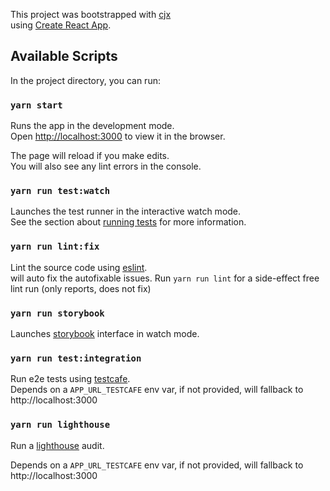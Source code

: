 This project was bootstrapped with [cjx](https://www.npmjs.com/package/cjx)  
 using [Create React App](https://github.com/facebook/create-react-app).

## Available Scripts

In the project directory, you can run:

### `yarn start`

Runs the app in the development mode.  
Open [http://localhost:3000](http://localhost:3000) to view it in the browser.

The page will reload if you make edits.  
You will also see any lint errors in the console.

### `yarn run test:watch`

Launches the test runner in the interactive watch mode.  
See the section about [running tests](https://facebook.github.io/create-react-app/docs/running-tests) for more information.

### `yarn run lint:fix`

Lint the source code using [eslint](https://eslint.org/).   
will auto fix the autofixable issues. Run `yarn run lint` for a side-effect free lint run (only reports, does not fix)

### `yarn run storybook`

Launches [storybook](https://storybook.js.org/) interface in watch mode.  


### `yarn run test:integration`

Run e2e tests using [testcafe](https://github.com/DevExpress/testcafe).  
Depends on a `APP_URL_TESTCAFE` env var, if not provided, will fallback to http://localhost:3000

### `yarn run lighthouse`

Run a [lighthouse](https://developers.google.com/web/tools/lighthouse/) audit.  

Depends on a `APP_URL_TESTCAFE` env var, if not provided, will fallback to http://localhost:3000
